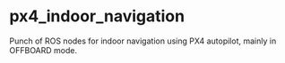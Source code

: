 # px4_indoor_navigation
Punch of ROS nodes for indoor navigation using PX4 autopilot, mainly in OFFBOARD mode.
